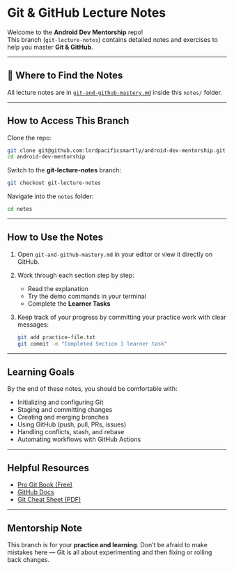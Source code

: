 # Git & GitHub Lecture Notes

Welcome to the **Android Dev Mentorship** repo!  
This branch (`git-lecture-notes`) contains detailed notes and exercises to help you master **Git & GitHub**.

---

## 📂 Where to Find the Notes
All lecture notes are in [`git-and-github-mastery.md`](./git-and-github-mastery.md) inside this `notes/` folder.

---

## How to Access This Branch

Clone the repo:
```bash
git clone git@github.com:lordpacificsmartly/android-dev-mentorship.git
cd android-dev-mentorship
````

Switch to the **git-lecture-notes** branch:

```bash
git checkout git-lecture-notes
```

Navigate into the `notes` folder:

```bash
cd notes
```

---

## How to Use the Notes

1. Open `git-and-github-mastery.md` in your editor or view it directly on GitHub.
2. Work through each section step by step:

    * Read the explanation
    * Try the demo commands in your terminal
    * Complete the **Learner Tasks**
3. Keep track of your progress by committing your practice work with clear messages:

   ```bash
   git add practice-file.txt
   git commit -m "Completed Section 1 learner task"
   ```

---

## Learning Goals

By the end of these notes, you should be comfortable with:

* Initializing and configuring Git
* Staging and committing changes
* Creating and merging branches
* Using GitHub (push, pull, PRs, issues)
* Handling conflicts, stash, and rebase
* Automating workflows with GitHub Actions

---

## Helpful Resources

* [Pro Git Book (Free)](https://git-scm.com/book/en/v2)
* [GitHub Docs](https://docs.github.com/)
* [Git Cheat Sheet (PDF)](https://education.github.com/git-cheat-sheet-education.pdf)

---

## Mentorship Note

This branch is for your **practice and learning**.
Don’t be afraid to make mistakes here — Git is all about experimenting and then fixing or rolling back changes.

